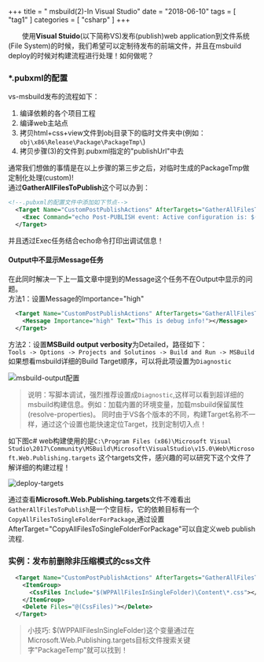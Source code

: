+++
title = " msbuild(2)-In Visual Studio"
date = "2018-06-10"
tags = [ "tag1" ]
categories = [ "csharp" ]
+++

　　使用**Visual Stuido**(以下简称VS)发布(publish)web application到文件系统(File System)的时候，我们希望可以定制待发布的前端文件，并且在msbuild deploy的时候对构建流程进行处理！如何做呢？
<!--more-->
### *.pubxml的配置

vs-msbuild发布的流程如下：
1. 编译依赖的各个项目工程
2. 编译web主站点
3. 拷贝html+css+view文件到obj目录下的临时文件夹中(例如：`obj\x86\Release\Package\PackageTmp\`)
4. 拷贝步骤(3)的文件到.pubxml指定的"publishUrl"中去

通常我们想做的事情是在以上步骤的第三步之后，对临时生成的PackageTmp做定制化处理(custom)!  
通过**GatherAllFilesToPublish**这个可以办到：

```xml
<!--.pubxml的配置文件中添加如下节点-->
  <Target Name="CustomPostPublishActions" AfterTargets="GatherAllFilesToPublish" >
    <Exec Command="echo Post-PUBLISH event: Active configuration is: $(ConfigurationName)" />
  </Target>
```
并且透过Exec任务结合echo命令打印出调试信息！  

#### Output中不显示Message任务
在此同时解决一下上一篇文章中提到的Message这个任务不在Output中显示的问题。  
方法1：设置Message的Importance="high"  

```xml
  <Target Name="CustomPostPublishActions" AfterTargets="GatherAllFilesToPublish" >
    <Message Importance="high" Text="This is debug info!"></Message>
  </Target>
```

方法2：设置**MSBuild output verbosity**为Detailed，路径如下：  
`Tools -> Options -> Projects and Solutinos -> Build and Run -> MSBuild`
如果想看msbuild详细的Build Target顺序，可以将此项设置为`Diagnostic`

![msbuild-output配置](/pictures/QQ20180610165051.png '点我访问')

>说明：写脚本调试，强烈推荐设置成`Diagnostic`,这样可以看到超详细的msbuild构建信息。例如：加载内置的环境变量，加载msbuild保留属性(resolve-properties)。
同时由于VS各个版本的不同，构建Target名称不一样，通过这个设置也能快速定位Target，找到定制切入点！

如下图c# web构建使用的是`C:\Program Files (x86)\Microsoft Visual Studio\2017\Community\MSBuild\Microsoft\VisualStudio\v15.0\Web\Microsoft.Web.Publishing.targets`
这个targets文件，感兴趣的可以研究下这个文件了解详细的构建过程！  

![deploy-targets](/pictures/QQ20180610170738.png '点我访问')

通过查看**Microsoft.Web.Publishing.targets**文件不难看出`GatherAllFilesToPublish`是一个空目标，它的依赖目标有一个`CopyAllFilesToSingleFolderForPackage`,通过设置AfterTarget="CopyAllFilesToSingleFolderForPackage"可以自定义web publish流程.

### 实例：发布前删除非压缩模式的css文件

```xml
  <Target Name="CustomPostPublishActions" AfterTargets="GatherAllFilesToPublish" >
    <ItemGroup>
      <CssFiles Include="$(WPPAllFilesInSingleFolder)\Content\*.css"></CssFiles>
    </ItemGroup>
    <Delete Files="@(CssFiles)"></Delete>
  </Target>
```

>小技巧: $(WPPAllFilesInSingleFolder)这个变量通过在Microsoft.Web.Publishing.targets目标文件搜索关键字"PackageTemp"就可以找到！
